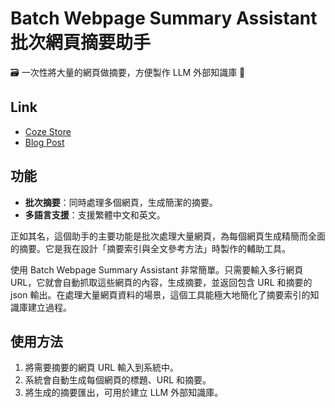 # Batch Webpage Summary Assistant 批次網頁摘要助手

🗃️ 一次性將大量的網頁做摘要，方便製作 LLM 外部知識庫 🧠

## Link

- [Coze Store](https://www.coze.com/s/Zs8Dgdeq5/)
- [Blog Post](https://琳.tw/AI/batch-webpage-summary-assistant/)

## 功能

- **批次摘要**：同時處理多個網頁，生成簡潔的摘要。
- **多語言支援**：支援繁體中文和英文。

正如其名，這個助手的主要功能是批次處理大量網頁，為每個網頁生成精簡而全面的摘要。它是我在設計「摘要索引與全文參考方法」時製作的輔助工具。

使用 Batch Webpage Summary Assistant 非常簡單。只需要輸入多行網頁 URL，它就會自動抓取這些網頁的內容，生成摘要，並返回包含 URL 和摘要的 json 輸出。在處理大量網頁資料的場景，這個工具能極大地簡化了摘要索引的知識庫建立過程。

## 使用方法

1. 將需要摘要的網頁 URL 輸入到系統中。
2. 系統會自動生成每個網頁的標題、URL 和摘要。
3. 將生成的摘要匯出，可用於建立 LLM 外部知識庫。

